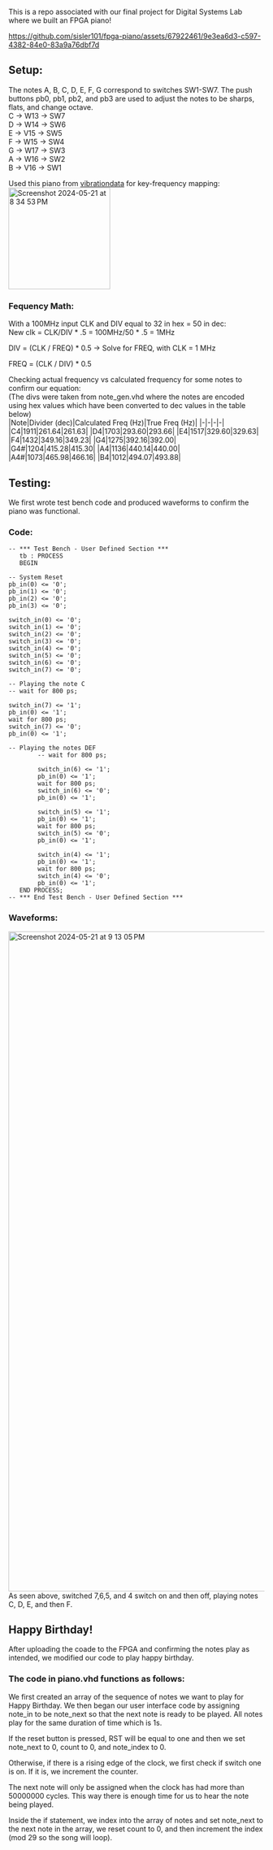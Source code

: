 This is a repo associated with our final project for Digital Systems Lab where we built an FPGA piano!    


https://github.com/sisler101/fpga-piano/assets/67922461/9e3ea6d3-c597-4382-84e0-83a9a76dbf7d


  
## Setup:  
The notes A, B, C, D, E, F, G correspond to switches SW1-SW7. The push buttons pb0, pb1, pb2, and pb3 are used to adjust the notes to be sharps, flats, and change octave.  
C → W13 → SW7  
D → W14 → SW6  
E → V15 → SW5  
F → W15 → SW4  
G → W17 → SW3  
A → W16 → SW2  
B → V16 → SW1  

Used this piano from [vibrationdata](https://www.vibrationdata.com/piano.htm) for key-frequency mapping:  
<img width="200" alt="Screenshot 2024-05-21 at 8 34 53 PM" src="https://github.com/sisler101/fpga-piano/assets/67922461/0d532d09-8ff9-4dfc-92e2-1b3ff4e94878">

### Fequency Math:
With a 100MHz input CLK and DIV equal to 32 in hex = 50 in dec:  
New clk = CLK/DIV * .5 = 100MHz/50 * .5 = 1MHz  

DIV = (CLK / FREQ) * 0.5 -> Solve for FREQ, with CLK = 1 MHz  

FREQ = (CLK / DIV) * 0.5  

Checking actual frequency vs calculated frequency for some notes to confirm our equation:   
(The divs were taken from note_gen.vhd where the notes are encoded using hex values which have been converted to dec values in the table below)  
|Note|Divider (dec)|Calculated Freq (Hz)|True Freq (Hz)|
|-|-|-|-|
|C4|1911|261.64|261.63|
|D4|1703|293.60|293.66|
|E4|1517|329.60|329.63|
|F4|1432|349.16|349.23|
|G4|1275|392.16|392.00|
|G4#|1204|415.28|415.30|
|A4|1136|440.14|440.00|
|A4#|1073|465.98|466.16|
|B4|1012|494.07|493.88|

## Testing:
We first wrote test bench code and produced waveforms to confirm the piano was functional.  
### Code:

```
-- *** Test Bench - User Defined Section ***
   tb : PROCESS
   BEGIN
   
-- System Reset
pb_in(0) <= '0';
pb_in(1) <= '0';
pb_in(2) <= '0';
pb_in(3) <= '0';

switch_in(0) <= '0';
switch_in(1) <= '0';
switch_in(2) <= '0';
switch_in(3) <= '0';
switch_in(4) <= '0';
switch_in(5) <= '0';
switch_in(6) <= '0';
switch_in(7) <= '0';

-- Playing the note C
-- wait for 800 ps;

switch_in(7) <= '1';
pb_in(0) <= '1';
wait for 800 ps;
switch_in(7) <= '0';
pb_in(0) <= '1';

-- Playing the notes DEF
        -- wait for 800 ps;

        switch_in(6) <= '1';
        pb_in(0) <= '1';
        wait for 800 ps;
        switch_in(6) <= '0';
        pb_in(0) <= '1';
       
        switch_in(5) <= '1';
        pb_in(0) <= '1';
        wait for 800 ps;
        switch_in(5) <= '0';
        pb_in(0) <= '1';
       
        switch_in(4) <= '1';
        pb_in(0) <= '1';
        wait for 800 ps;
        switch_in(4) <= '0';
        pb_in(0) <= '1';
   END PROCESS;
-- *** End Test Bench - User Defined Section ***
```
### Waveforms:
<img width="1299" alt="Screenshot 2024-05-21 at 9 13 05 PM" src="https://github.com/sisler101/fpga-piano/assets/67922461/7cabbb63-a8a7-4cff-97af-355c5d277c2a">  
As seen above, switched 7,6,5, and 4 switch on and then off, playing notes C, D, E, and then F.  

## Happy Birthday!  
After uploading the coade to the FPGA and confirming the notes play as intended, we modified our code to play happy birthday.  
  
### The code in piano.vhd functions as follows:  
We first created an array of the sequence of notes we want to play for Happy Birthday. We then began our user interface code by assigning note_in to be note_next so that the next note is ready to be played. All notes play for the same duration of time which is 1s.  
  
If the reset button is pressed, RST will be equal to one and then we set note_next to 0, count to 0, and note_index to 0. 
  
Otherwise, if there is a rising edge of the clock, we first check if switch one is on. If it is, we increment the counter.  
  
The next note will only be assigned when the clock has had more than 50000000 cycles. This way there is enough time for us to hear the note being played.  
  
Inside the if statement, we index into the array of notes and set note_next to the next note in the array, we reset count to 0, and then increment the index (mod 29 so the song will loop).
















